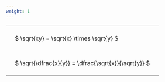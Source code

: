 ```yaml
---
weight: 1
---
```


<style type="text/css">
#T_ef1eb th.col_heading {
  text-align: left;
  font-size: 1em;
}
#T_ef1eb td {
  text-align: left;
  font-size: 1em;
  padding: 1.5em;
}
</style>
<table id="T_ef1eb">
  <thead>
  </thead>
  <tbody>
    <tr>
      <td id="T_ef1eb_row0_col0" class="data row0 col0" >$ \sqrt{xy} = \sqrt{x} \times \sqrt{y} $</td>
    </tr>
    <tr>
      <td id="T_ef1eb_row1_col0" class="data row1 col0" >$ \sqrt{\dfrac{x}{y}} = \dfrac{\sqrt{x}}{\sqrt{y}} $</td>
    </tr>
  </tbody>
</table>
